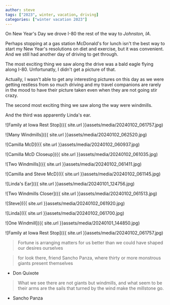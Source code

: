 ```yaml
---
author: steve
tags: ["2023", winter, vacation, driving]
categories: ["winter vacation 2023"]
---
```

On New Year's Day we drove I-80 the rest of the way to *Johnston, IA*.  

Perhaps stopping at a gas station McDonald's for lunch isn't the best way to start my New Year's resolutions on diet and exercise, but it was convenient. And we still had another day of driving to get through.  

The most exciting thing we saw along the drive was a bald eagle flying along I-80. Unfortunatly, I didn't get a picture of that.  

Actually, I wasn't able to get any interesting pictures on this day as we were getting restless from so much driving and my travel companions are rarely in the mood to have their picture taken even when they are not going stir crazy.  

The second most exciting thing we saw along the way were windmills.  

And the third was apparently Linda's ear.  

![Family at Iowa Rest Stop]({{ site.url }}assets/media/20240102_061757.jpg)  

![Many Windmills]({{ site.url }}assets/media/20240102_062520.jpg)  

![Camilla McD]({{ site.url }}assets/media/20240102_060937.jpg)  

![Camilla McD Closeup]({{ site.url }}assets/media/20240102_061035.jpg)  

![Two Windmills]({{ site.url }}assets/media/20240102_061411.jpg)  

![Camilla and Steve McD]({{ site.url }}assets/media/20240102_061145.jpg)  

![Linda's Ear]({{ site.url }}assets/media/20240101_124756.jpg)  

![Two Windmills Closer]({{ site.url }}assets/media/20240102_061513.jpg)  

![Steve]({{ site.url }}assets/media/20240102_061920.jpg)  

![Linda]({{ site.url }}assets/media/20240102_061700.jpg)  

![One Windmill]({{ site.url }}assets/media/20240101_144850.jpg)  

![Family at Iowa Rest Stop]({{ site.url }}assets/media/20240102_061757.jpg)  


> Fortune is arranging matters for us better than we could have shaped our desires ourselves  

> for look there, friend Sancho Panza, where thirty or more monstrous giants present themselves  

- Don Quixote  


> What we see there are not giants but windmills, and what seem to be their arms are the sails that turned by the wind make the millstone go.  

- Sancho Panza  

